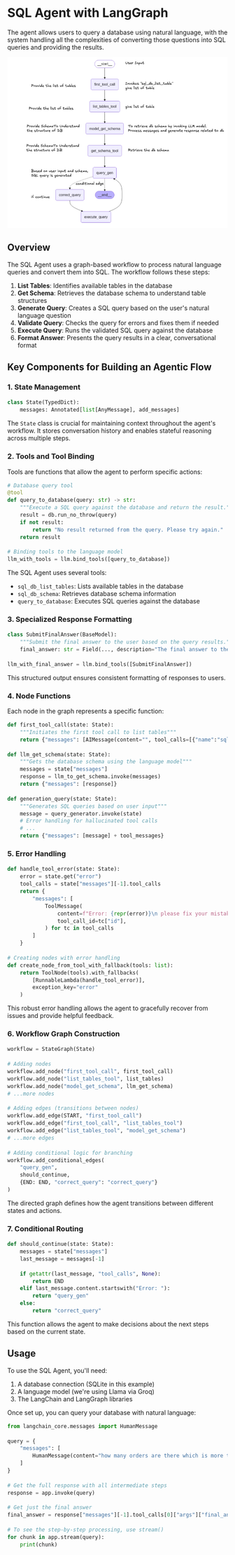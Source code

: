# SQL Agent with LangGraph

The agent allows users to query a database using natural language, with the system handling all the complexities of converting those questions into SQL queries and providing the results.

![SQL Agent flow image](sql-agent-flow.png "SQL Agent Flow")

## Overview

The SQL Agent uses a graph-based workflow to process natural language queries and convert them into SQL. The workflow follows these steps:

1. **List Tables**: Identifies available tables in the database
2. **Get Schema**: Retrieves the database schema to understand table structures
3. **Generate Query**: Creates a SQL query based on the user's natural language question
4. **Validate Query**: Checks the query for errors and fixes them if needed
5. **Execute Query**: Runs the validated SQL query against the database
6. **Format Answer**: Presents the query results in a clear, conversational format

## Key Components for Building an Agentic Flow

### 1. State Management

```python
class State(TypedDict):
    messages: Annotated[list[AnyMessage], add_messages]
```

The `State` class is crucial for maintaining context throughout the agent's workflow. It stores conversation history and enables stateful reasoning across multiple steps.

### 2. Tools and Tool Binding

Tools are functions that allow the agent to perform specific actions:

```python
# Database query tool
@tool
def query_to_database(query: str) -> str:
    """Execute a SQL query against the database and return the result."""
    result = db.run_no_throw(query)
    if not result:
        return "No result returned from the query. Please try again."
    return result

# Binding tools to the language model
llm_with_tools = llm.bind_tools([query_to_database])
```

The SQL Agent uses several tools:

- `sql_db_list_tables`: Lists available tables in the database
- `sql_db_schema`: Retrieves database schema information
- `query_to_database`: Executes SQL queries against the database

### 3. Specialized Response Formatting

```python
class SubmitFinalAnswer(BaseModel):
    """Submit the final answer to the user based on the query results."""
    final_answer: str = Field(..., description="The final answer to the user's question.")

llm_with_final_answer = llm.bind_tools([SubmitFinalAnswer])
```

This structured output ensures consistent formatting of responses to users.

### 4. Node Functions

Each node in the graph represents a specific function:

```python
def first_tool_call(state: State):
    """Initiates the first tool call to list tables"""
    return {"messages": [AIMessage(content="", tool_calls=[{"name":"sql_db_list_tables", "args":{}, "id": "tool_call_id"}])]}

def llm_get_schema(state: State):
    """Gets the database schema using the language model"""
    messages = state["messages"]
    response = llm_to_get_schema.invoke(messages)
    return {"messages": [response]}

def generation_query(state: State):
    """Generates SQL queries based on user input"""
    message = query_generator.invoke(state)
    # Error handling for hallucinated tool calls
    # ...
    return {"messages": [message] + tool_messages}
```

### 5. Error Handling

```python
def handle_tool_error(state: State):
    error = state.get("error")
    tool_calls = state["messages"][-1].tool_calls
    return {
        "messages": [
            ToolMessage(
                content=f"Error: {repr(error)}\n please fix your mistakes.",
                tool_call_id=tc["id"],
            ) for tc in tool_calls
        ]
    }

# Creating nodes with error handling
def create_node_from_tool_with_fallback(tools: list):
    return ToolNode(tools).with_fallbacks(
        [RunnableLambda(handle_tool_error)],
        exception_key="error"
    )
```

This robust error handling allows the agent to gracefully recover from issues and provide helpful feedback.

### 6. Workflow Graph Construction

```python
workflow = StateGraph(State)

# Adding nodes
workflow.add_node("first_tool_call", first_tool_call)
workflow.add_node("list_tables_tool", list_tables)
workflow.add_node("model_get_schema", llm_get_schema)
# ...more nodes

# Adding edges (transitions between nodes)
workflow.add_edge(START, "first_tool_call")
workflow.add_edge("first_tool_call", "list_tables_tool")
workflow.add_edge("list_tables_tool", "model_get_schema")
# ...more edges

# Adding conditional logic for branching
workflow.add_conditional_edges(
    "query_gen",
    should_continue,
    {END: END, "correct_query": "correct_query"}
)
```

The directed graph defines how the agent transitions between different states and actions.

### 7. Conditional Routing

```python
def should_continue(state: State):
    messages = state["messages"]
    last_message = messages[-1]

    if getattr(last_message, "tool_calls", None):
        return END
    elif last_message.content.startswith("Error: "):
        return "query_gen"
    else:
        return "correct_query"
```

This function allows the agent to make decisions about the next steps based on the current state.

## Usage

To use the SQL Agent, you'll need:

1. A database connection (SQLite in this example)
2. A language model (we're using Llama via Groq)
3. The LangChain and LangGraph libraries

Once set up, you can query your database with natural language:

```python
from langchain_core.messages import HumanMessage

query = {
    "messages": [
        HumanMessage(content="how many orders are there which is more than 300 rupees?")
    ]
}

# Get the full response with all intermediate steps
response = app.invoke(query)

# Get just the final answer
final_answer = response["messages"][-1].tool_calls[0]["args"]["final_answer"]

# To see the step-by-step processing, use stream()
for chunk in app.stream(query):
    print(chunk)
```